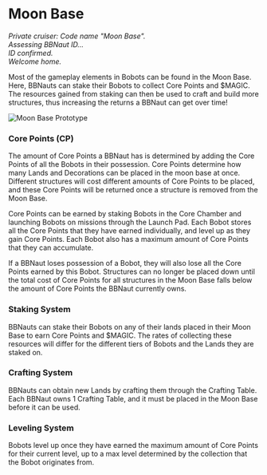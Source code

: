 # Moon Base

_Private cruiser: Code name "Moon Base"._\
_Assessing BBNaut ID..._ \
_ID confirmed._ \
_Welcome home._&#x20;

Most of the gameplay elements in Bobots can be found in the Moon Base. Here, BBNauts can stake their Bobots to collect Core Points and $MAGIC. The resources gained from staking can then be used to craft and build more structures, thus increasing the returns a BBNaut can get over time!

![Moon Base Prototype](../../.gitbook/assets/Bobots\_MoonBase.png)

### **Core Points (CP)** <a href="#core-points" id="core-points"></a>

The amount of Core Points a BBNaut has is determined by adding the Core Points of all the Bobots in their possession. Core Points determine how many Lands and Decorations can be placed in the moon base at once. Different structures will cost different amounts of Core Points to be placed, and these Core Points will be returned once a structure is removed from the Moon Base.&#x20;

Core Points can be earned by staking Bobots in the Core Chamber and launching Bobots on missions through the Launch Pad. Each Bobot stores all the Core Points that they have earned individually, and level up as they gain Core Points. Each Bobot also has a maximum amount of Core Points that they can accumulate.&#x20;

If a BBNaut loses possession of a Bobot, they will also lose all the Core Points earned by this Bobot. Structures can no longer be placed down until the total cost of Core Points for all structures in the Moon Base falls below the amount of Core Points the BBNaut currently owns.

### Staking System

BBNauts can stake their Bobots on any of their lands placed in their Moon Base to earn Core Points and $MAGIC. The rates of collecting these resources will differ for the different tiers of Bobots and the Lands they are staked on.

### Crafting System

BBNauts can obtain new Lands by crafting them through the Crafting Table. Each BBNaut owns 1 Crafting Table, and it must be placed in the Moon Base before it can be used.&#x20;

### Leveling System

Bobots level up once they have earned the maximum amount of Core Points for their current level, up to a max level determined by the collection that the Bobot originates from.&#x20;
